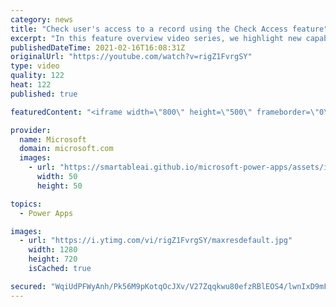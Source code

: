 ```yaml
---
category: news
title: "Check user's access to a record using the Check Access feature"
excerpt: "In this feature overview video series, we highlight new capabilities included in the latest update to Microsoft Power Apps.  This featured product update to Power Apps highlights check access, a new record level security feature admins can use to check and assign security roles.  Get the most out of"
publishedDateTime: 2021-02-16T16:08:31Z
originalUrl: "https://youtube.com/watch?v=rigZ1FvrgSY"
type: video
quality: 122
heat: 122
published: true

featuredContent: "<iframe width=\"800\" height=\"500\" frameborder=\"0\" src=\"https://www.youtube.com/embed/rigZ1FvrgSY\" allow=\"accelerometer; autoplay; encrypted-media; gyroscope; picture-in-picture\" allowfullscreen></iframe>"

provider:
  name: Microsoft
  domain: microsoft.com
  images:
    - url: "https://smartableai.github.io/microsoft-power-apps/assets/images/organizations/microsoft.com-50x50.jpg"
      width: 50
      height: 50

topics:
  - Power Apps

images:
  - url: "https://i.ytimg.com/vi/rigZ1FvrgSY/maxresdefault.jpg"
    width: 1280
    height: 720
    isCached: true

secured: "WqiUdPFWyAnh/Pk56M9pKotqOcJXv/V27Zqqkwu80efzRBlEOS4/lwnIxD9mFufxLfiwwXTMZgISei9CFbMOYc1t70rHEwVE8gaR8aBpdUV3PzpU1JKqjCJ9c9h0XsUx2m1sH73g7FS7mP0pQzOgOEd6S+wktxMS2mvDBz6vmr6PSRopi0wN7tr/e7hTeuf83ulRmgQnep9VSn+USYfMJyVjkAL6O3ZfwnJKVpODHfXyrkFWUiY4aF/CmNbgAdOzWPTM3RJfYrFyGHcOmVGA1/1jnuFqDNE66wPwncNxr/FQ3ZIsV95MLIT+ioQCk9NzI83ebME+e7x3NA1lk+vmf6JV2hEeA5yY2hdkaeOIYPNQdvawu5JJNnXraIMqKhIuCYQfHNF/3HRmkMWrrvo+zwCNMCvKO9dJyqXB6AUps78=;XagW6iOfxufHMvrk+0iYAQ=="
---
```


